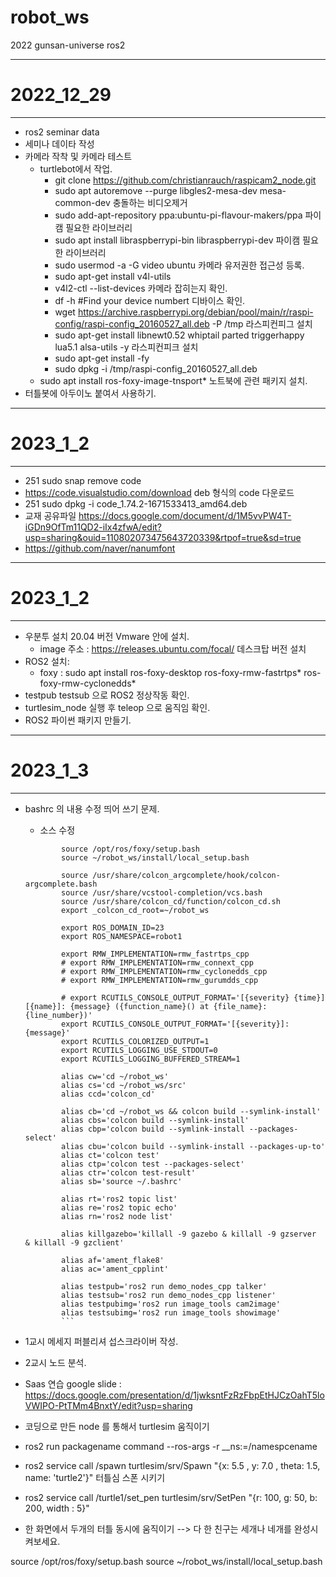 # robot_ws
2022 gunsan-universe ros2

- - -
# 2022_12_29
- - -
* ros2 seminar data
* 세미나 데이타 작성
* 카메라 작착 및 카메라 테스트
	* turtlebot에서 작업.
		* git clone https://github.com/christianrauch/raspicam2_node.git
		* sudo apt autoremove --purge libgles2-mesa-dev mesa-common-dev 충돌하는 비디오제거
		* sudo add-apt-repository ppa:ubuntu-pi-flavour-makers/ppa 파이캠 필요한 라이브러리
		* sudo apt install libraspberrypi-bin libraspberrypi-dev 파이캠 필요한 라이브러리
		* sudo usermod -a -G video ubuntu 카메라 유저권한 접근성 등록.
		* sudo apt-get install v4l-utils
		* v4l2-ctl --list-devices	카메라 잡히는지 확인.
		* df -h #Find your device numbert 디바이스 확인.
		* wget https://archive.raspberrypi.org/debian/pool/main/r/raspi-config/raspi-config_20160527_all.deb -P /tmp 라스피컨피그 설치
		* sudo apt-get install libnewt0.52 whiptail parted triggerhappy lua5.1 alsa-utils -y 라스피컨피크 설치
		* sudo apt-get install -fy
		* sudo dpkg -i /tmp/raspi-config_20160527_all.deb
	* sudo apt install ros-foxy-image-tnsport* 노트북에 관련 패키지 설치.
* 터틀봇에 아두이노 붙여서 사용하기.


- - -
# 2023_1_2
- - -
*   251  sudo snap remove code
*   https://code.visualstudio.com/download deb 형식의 code 다운로드
*   251  sudo dpkg -i code_1.74.2-1671533413_amd64.deb
*  교재 공유파일 https://docs.google.com/document/d/1M5vvPW4T-iGDn9OfTm11QD2-iIx4zfwA/edit?usp=sharing&ouid=110802073475643720339&rtpof=true&sd=true
*  https://github.com/naver/nanumfont


- - -
# 2023_1_2
- - -
* 우분투 설치 20.04 버전 Vmware 안에 설치.
	* image 주소 : https://releases.ubuntu.com/focal/ 데스크탑 버전 설치
* ROS2 설치:
	* foxy : sudo apt install ros-foxy-desktop ros-foxy-rmw-fastrtps* ros-foxy-rmw-cyclonedds*
* testpub testsub 으로 ROS2 정상작동 확인.
* turtlesim_node 실행 후 teleop 으로 움직임 확인.
* ROS2 파이썬 패키지 만들기.

- - -
# 2023_1_3
- - -
* bashrc 의 내용 수정 띄어 쓰기 문제.
	* 소스 수정
	```
			source /opt/ros/foxy/setup.bash
			source ~/robot_ws/install/local_setup.bash

			source /usr/share/colcon_argcomplete/hook/colcon-argcomplete.bash
			source /usr/share/vcstool-completion/vcs.bash
			source /usr/share/colcon_cd/function/colcon_cd.sh
			export _colcon_cd_root=~/robot_ws

			export ROS_DOMAIN_ID=23
			export ROS_NAMESPACE=robot1

			export RMW_IMPLEMENTATION=rmw_fastrtps_cpp
			# export RMW_IMPLEMENTATION=rmw_connext_cpp
			# export RMW_IMPLEMENTATION=rmw_cyclonedds_cpp
			# export RMW_IMPLEMENTATION=rmw_gurumdds_cpp

			# export RCUTILS_CONSOLE_OUTPUT_FORMAT='[{severity} {time}] [{name}]: {message} ({function_name}() at {file_name}:{line_number})'
			export RCUTILS_CONSOLE_OUTPUT_FORMAT='[{severity}]: {message}'
			export RCUTILS_COLORIZED_OUTPUT=1
			export RCUTILS_LOGGING_USE_STDOUT=0
			export RCUTILS_LOGGING_BUFFERED_STREAM=1

			alias cw='cd ~/robot_ws'
			alias cs='cd ~/robot_ws/src'
			alias ccd='colcon_cd'

			alias cb='cd ~/robot_ws && colcon build --symlink-install'
			alias cbs='colcon build --symlink-install'
			alias cbp='colcon build --symlink-install --packages-select'
			alias cbu='colcon build --symlink-install --packages-up-to'
			alias ct='colcon test'
			alias ctp='colcon test --packages-select'
			alias ctr='colcon test-result'
			alias sb='source ~/.bashrc'

			alias rt='ros2 topic list'
			alias re='ros2 topic echo'
			alias rn='ros2 node list'

			alias killgazebo='killall -9 gazebo & killall -9 gzserver  & killall -9 gzclient'

			alias af='ament_flake8'
			alias ac='ament_cpplint'

			alias testpub='ros2 run demo_nodes_cpp talker'
			alias testsub='ros2 run demo_nodes_cpp listener'
			alias testpubimg='ros2 run image_tools cam2image'
			alias testsubimg='ros2 run image_tools showimage'
			```
* 1교시 메세지 퍼블리셔 섭스크라이버 작성.
* 2교시 노드 분석.


*  Saas 연습 google slide  : https://docs.google.com/presentation/d/1jwksntFzRzFbpEtHJCzOahT5loVWIPO-PtTMm4BnxtY/edit?usp=sharing

* 코딩으로 만든 node 를 통해서 turtlesim 움직이기
* ros2 run packagename command --ros-args -r __ns:=/namespcename
* ros2 service call /spawn turtlesim/srv/Spawn "{x: 5.5 , y: 7.0 , theta: 1.5, name: 'turtle2'}"
	터틀심 스폰 시키기
* ros2 service call /turtle1/set_pen turtlesim/srv/SetPen "{r: 100, g: 50, b: 200, width : 5}"
* 한 화면에서 두개의 터틀 동시에 움직이기  --> 다 한 친구는 세개나 네개를 완성시켜보세요.

source /opt/ros/foxy/setup.bash
source ~/robot_ws/install/local_setup.bash
